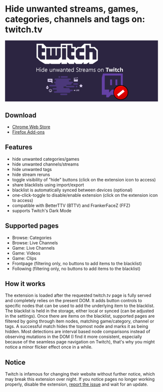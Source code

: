 # Hide unwanted streams, games, categories, channels and tags on: twitch.tv

![UnwantedTwitch](webstore/banner1400x560.png)

## Download
- [Chrome Web Store](https://chrome.google.com/webstore/detail/unwanted-twitch/egbpddkgpjmliolmpjenjomflclekjld)
- [Firefox Add-ons](https://addons.mozilla.org/firefox/addon/unwanted-twitch/)

## Features
- hide unwanted categories/games
- hide unwanted channels/streams
- hide unwanted tags
- hide stream reruns
- toggle visibility of "hide" buttons (click on the extension icon to access)
- share blacklists using import/export
- blacklist is automatically synced between devices (optional)
- one-click-toggle to disable/enable extension (click on the extension icon to access)
- compatible with BetterTTV (BTTV) and FrankerFaceZ (FFZ)
- supports Twitch's Dark Mode

## Supported pages
- Browse: Categories
- Browse: Live Channels
- Game: Live Channels
- Game: Videos
- Game: Clips
- Frontpage (filtering only, no buttons to add items to the blacklist)
- Following (filtering only, no buttons to add items to the blacklist)

## How it works
The extension is loaded after the requested twitch.tv page is fully served and completely relies on the present DOM. It adds button controls to specific nodes that can be used to add the underlying item to the blacklist. The blacklist is held in the storage, either local or synced (can be adjusted in the settings). Once there are items on the blacklist, supported pages are filtered by going through item nodes, matching game/category, channel or tags. A successful match hides the topmost node and marks it as being hidden. Most detections are interval based node comparisons instead of observing mutations in the DOM (I find it more consistent, especially because of the seamless page navigation on Twitch), that's why you might notice a minor flicker effect once in a while.

## Notice
Twitch is infamous for changing their website without further notice, which may break this extension over night. If you notice pages no longer working properly, disable the extension, [report the issue](https://github.com/kwaschny/unwanted-twitch/issues) and wait for an update.